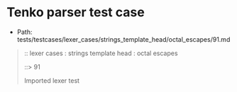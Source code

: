 # Tenko parser test case

- Path: tests/testcases/lexer_cases/strings_template_head/octal_escapes/91.md

> :: lexer cases : strings template head : octal escapes
>
> ::> 91
>
> Imported lexer test
>
> <template head> FourToSeven OctalDigit eol/eof

## FAIL

## Input

`````js
`\44
`````

## Output

_Note: the whole output block is auto-generated. Manual changes will be overwritten!_

Below follow outputs in four parsing modes: sloppy mode, strict mode script goal, module goal, web compat mode (always sloppy).

Note that the output parts are auto-generated by the test runner to reflect actual result.

### Sloppy mode

Parsed with script goal and as if the code did not start with strict mode header.

`````
throws: Lexer error!
    Illegal legacy octal escape in template, where octal escapes are never allowed

`\44
^^^^------- error
`````

### Strict mode

Parsed with script goal but as if it was starting with `"use strict"` at the top.

_Output same as sloppy mode._

### Module goal

Parsed with the module goal.

_Output same as sloppy mode._

### Web compat mode

Parsed in sloppy script mode but with the web compat flag enabled.

_Output same as sloppy mode._
